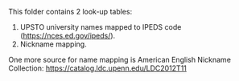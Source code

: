 This folder contains 2 look-up tables:
1. UPSTO university names mapped to IPEDS code (https://nces.ed.gov/ipeds/).
2. Nickname mapping.

One more source for name mapping is American English Nickname Collection: https://catalog.ldc.upenn.edu/LDC2012T11
